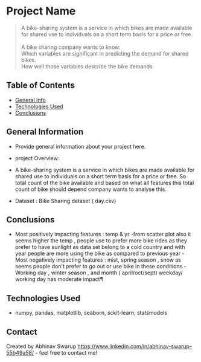 # Project Name
> A bike-sharing system is a service in which bikes are made available for shared use to individuals on a short term basis for a price or free. 
> <br/><br/>A bike sharing company wants to know: 
><br/>Which variables are significant in predicting the demand for shared bikes.
><br/>How well those variables describe the bike demands


## Table of Contents
* [General Info](#general-information)
* [Technologies Used](#technologies-used)
* [Conclusions](#conclusions)

<!-- You can include any other section that is pertinent to your problem -->

## General Information
- Provide general information about your project here.
- project Overview:
- A bike-sharing system is a service in which bikes are made available for shared use to individuals on a short term basis for a price or free. So total count of the bike available and based on what all features this total count of bike should depend company wants to analyse this.

- Dataset : Bike Sharing dataset ( day.csv)

## Conclusions
- Most positively impacting features : temp & yr
-from scatter plot also it seems higher the temp , people use to prefer more bike rides as they prefer to have sunlight as data set belong to a cold country
and with year people are more using the bike as compared to previous year
-<br/>Most negatively impacting features : mist, spring season , snow as seems people don't prefer to go out or use bike in these conditions
-<br/>Working day , winter season , and month ( april/oct/sept) weekday/ working day has moderate impact¶

<!-- You don't have to answer all the questions - just the ones relevant to your project. -->


## Technologies Used
- numpy, pandas, matplotlib, seaborn, sckit-learn, statsmodels

## Contact
Created by Abhinav Swarup https://www.linkedin.com/in/abhinav-swarup-55b49a58/ - feel free to contact me!


<!-- Optional -->
<!-- ## License -->
<!-- This project is open source and available under the [... License](). -->

<!-- You don't have to include all sections - just the one's relevant to your project -->
